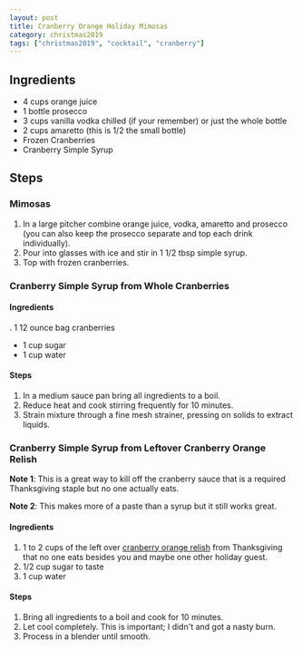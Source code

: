 ```yaml
---
layout: post
title: Cranberry Orange Holiday Mimosas
category: christmas2019
tags: ["christmas2019", "cocktail", "cranberry"]
---
```

## Ingredients

* 4 cups orange juice
* 1 bottle prosecco
* 3 cups vanilla vodka chilled (if your remember) or just the whole bottle
* 2 cups amaretto (this is 1/2 the small bottle)
* Frozen Cranberries
* Cranberry Simple Syrup

## Steps

### Mimosas

1. In a large pitcher combine orange juice, vodka, amaretto and prosecco (you can also keep the prosecco separate and top each drink individually).
2. Pour into glasses with ice and stir in 1 1/2 tbsp simple syrup.
3. Top with frozen cranberries.

### Cranberry Simple Syrup from Whole Cranberries

#### Ingredients

.  1 12 ounce bag cranberries
* 1 cup sugar
* 1 cup water

#### Steps

1. In a medium sauce pan bring all ingredients to a boil.
2. Reduce heat and cook stirring frequently for 10 minutes.
3. Strain mixture through a fine mesh strainer, pressing on solids to extract liquids.

### Cranberry Simple Syrup from Leftover Cranberry Orange Relish

**Note 1**: This is a great way to kill off the cranberry sauce that is a required Thanksgiving staple but no one actually eats.

**Note 2**: This makes more of a paste than a syrup but it still works great.

#### Ingredients

1. 1 to 2 cups of the left over [cranberry orange relish](https://fuzzyblog.io/recipes/sauce/2016/12/29/gluten-free-cranberry-orange-relish.html) from Thanksgiving that no one eats besides you and maybe one other holiday guest.
2. 1/2 cup sugar to taste
3. 1 cup water

#### Steps

1. Bring all ingredients to a boil and cook for 10 minutes.
2. Let cool completely.  This is important; I didn't and got a nasty burn.
3. Process in a blender until smooth.
